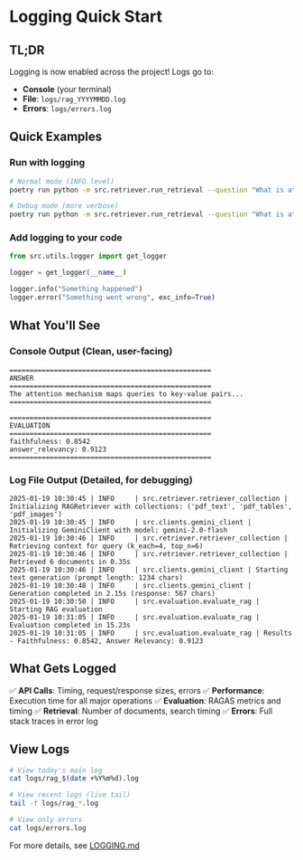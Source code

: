 # Logging Quick Start

## TL;DR

Logging is now enabled across the project! Logs go to:
- **Console** (your terminal)
- **File**: `logs/rag_YYYYMMDD.log`
- **Errors**: `logs/errors.log`

## Quick Examples

### Run with logging
```bash
# Normal mode (INFO level)
poetry run python -m src.retriever.run_retrieval --question "What is attention?" --evaluate

# Debug mode (more verbose)
poetry run python -m src.retriever.run_retrieval --question "What is attention?" --evaluate --debug
```

### Add logging to your code
```python
from src.utils.logger import get_logger

logger = get_logger(__name__)

logger.info("Something happened")
logger.error("Something went wrong", exc_info=True)
```

## What You'll See

### Console Output (Clean, user-facing)
```
==================================================
ANSWER
==================================================
The attention mechanism maps queries to key-value pairs...
==================================================

==================================================
EVALUATION
==================================================
faithfulness: 0.8542
answer_relevancy: 0.9123
==================================================
```

### Log File Output (Detailed, for debugging)
```
2025-01-19 10:30:45 | INFO     | src.retriever.retriever_collection | Initializing RAGRetriever with collections: ('pdf_text', 'pdf_tables', 'pdf_images')
2025-01-19 10:30:45 | INFO     | src.clients.gemini_client | Initializing GeminiClient with model: gemini-2.0-flash
2025-01-19 10:30:46 | INFO     | src.retriever.retriever_collection | Retrieving context for query (k_each=4, top_n=6)
2025-01-19 10:30:46 | INFO     | src.retriever.retriever_collection | Retrieved 6 documents in 0.35s
2025-01-19 10:30:46 | INFO     | src.clients.gemini_client | Starting text generation (prompt length: 1234 chars)
2025-01-19 10:30:48 | INFO     | src.clients.gemini_client | Generation completed in 2.15s (response: 567 chars)
2025-01-19 10:30:50 | INFO     | src.evaluation.evaluate_rag | Starting RAG evaluation
2025-01-19 10:31:05 | INFO     | src.evaluation.evaluate_rag | Evaluation completed in 15.23s
2025-01-19 10:31:05 | INFO     | src.evaluation.evaluate_rag | Results - Faithfulness: 0.8542, Answer Relevancy: 0.9123
```

## What Gets Logged

✅ **API Calls**: Timing, request/response sizes, errors
✅ **Performance**: Execution time for all major operations
✅ **Evaluation**: RAGAS metrics and timing
✅ **Retrieval**: Number of documents, search timing
✅ **Errors**: Full stack traces in error log

## View Logs

```bash
# View today's main log
cat logs/rag_$(date +%Y%m%d).log

# View recent logs (live tail)
tail -f logs/rag_*.log

# View only errors
cat logs/errors.log
```

For more details, see [LOGGING.md](./LOGGING.md)

